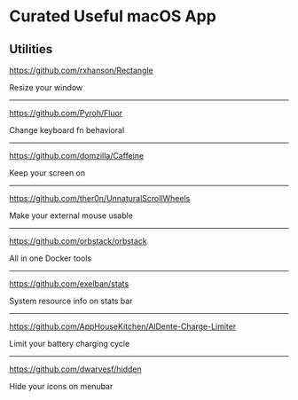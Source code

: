 # Curated Useful macOS App

## Utilities

https://github.com/rxhanson/Rectangle

Resize your window

----

https://github.com/Pyroh/Fluor

Change keyboard fn behavioral

----

https://github.com/domzilla/Caffeine

Keep your screen on

----

https://github.com/ther0n/UnnaturalScrollWheels

Make your external mouse usable

----

https://github.com/orbstack/orbstack

All in one Docker tools

----

https://github.com/exelban/stats

System resource info on stats bar

----

https://github.com/AppHouseKitchen/AlDente-Charge-Limiter

Limit your battery charging cycle

----

https://github.com/dwarvesf/hidden

Hide your icons on menubar
